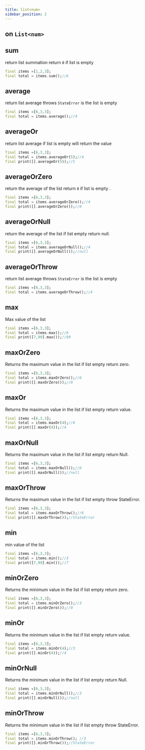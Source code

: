 ```yaml
---
title: list<num>
sidebar_position: 2
---
```


## on `List<num>`


## sum
return list summation
return `0` if list is empty
```dart
final items =[1,2,3];
final total = items.sum();//6
```
## average
return list average
throws `StateError` is the list is empty
```dart
final items =[6,3,3];
final total = items.average();//4
```
## averageOr
return list average
if list is empty will return the value
```dart
final items =[6,3,3];
final total = items.averageOr(5);//4
final print([].averageOr(5));//5
```
## averageOrZero
return the average of the list
return `0` if list is empty .
```dart
final items =[6,3,3];
final total = items.averageOrZero();//4
final print([].averageOrZero());//0
```
## averageOrNull
return the average of the list if list empty return null.
```dart
final items =[6,3,3];
final total = items.averageOrNull();//4
final print([].averageOrNull());//null
```
## averageOrThrow
return list average
throws `StateError` is the list is empty
```dart
final items =[6,3,3];
final total = items.averageOrThrow();//4
```

## max
Max value of the list
```dart
final items =[6,3,3];
final total = items.max();//6
final print([7,99].max());//99
```
## maxOrZero
Returns the maximum value in the list if list empty return zero.
```dart
final items =[6,3,3];
final total = items.maxOrZero();//6
final print([].maxOrZero());//0
```
## maxOr
Returns the maximum value in the list if list empty return value.
```dart
final items =[6,3,3];
final total = items.maxOr(4);//6
final print([].maxOr(4));//4
```
## maxOrNull
Returns the maximum value in the list if list empty return Null.
```dart
final items =[6,3,3];
final total = items.maxOrNull();//6
final print([].maxOrNull());//null
```
## maxOrThrow
Returns the maximum value in the list if list empty throw  StateError.
```dart
final items =[6,3,3];
final total = items.maxOrThrow();//6
final print([].maxOrThrow());//StateError
```
## min
min value of the list
```dart
final items =[6,3,3];
final total = items.min();//3
final print([7,99].min());//7
```
## minOrZero
Returns the minimum value in the list if list empty return zero.
```dart
final items =[6,3,3];
final total = items.minOrZero();//3
final print([].minOrZero());//0
```
## minOr
Returns the minimum value in the list if list empty return value.
```dart
final items =[6,3,3];
final total = items.minOr(4);//3
final print([].minOr(4));//4
```
## minOrNull
Returns the minimum value in the list if list empty return Null.
```dart
final items =[6,3,3];
final total = items.minOrNull();//3
final print([].minOrNull());//null
```
## minOrThrow
Returns the minimum value in the list if list empty throw  StateError.
```dart
final items =[6,3,3];
final total = items.minOrThrow(); //3
final print([].minOrThrow());//StateError
```